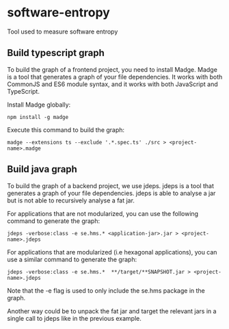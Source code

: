 # software-entropy
Tool used to measure software entropy

## Build typescript graph

To build the graph of a frontend project, you need to install Madge. Madge is a tool that generates a graph of your file dependencies. It works with both CommonJS and ES6 module syntax, and it works with both JavaScript and TypeScript.

Install Madge globally:
```shell
npm install -g madge
```

Execute this command to build the graph:
```shell
madge --extensions ts --exclude '.*.spec.ts' ./src > <project-name>.madge
```


## Build java graph

To build the graph of a backend project, we use jdeps. jdeps is a tool that generates a graph of your file dependencies. jdeps is able to analyse a jar but is not able to recursively analyse a fat jar.

For applications that are not modularized, you can use the following command to generate the graph:

```shell
jdeps -verbose:class -e se.hms.* <application-jar>.jar > <project-name>.jdeps
```

For applications that are modularized (i.e hexagonal applications), you can use a similar command to generate the graph:

```shell
jdeps -verbose:class -e se.hms.*  **/target/**SNAPSHOT.jar > <project-name>.jdeps
```

Note that the -e flag is used to only include the se.hms package in the graph.

Another way could be to unpack the fat jar and target the relevant jars in a single call to jdeps like in the previous example.


